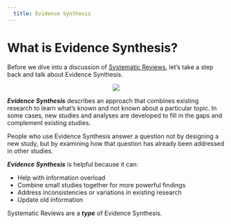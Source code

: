 ```yaml
---
  title: Evidence Synthesis
---
```


# What is Evidence Synthesis? 

Before we dive into a discussion of [Systematic Reviews](), let’s take a step back and talk about Evidence Synthesis.


<center>
<img src="{{site.baseurl}}/img/research.jpg" >
</center>


***Evidence Synthesis*** describes an approach that combines existing research to learn what’s known and not known about a particular topic. In some cases, new studies and analyses are developed to fill in the gaps and complement existing studies.

People who use Evidence Synthesis answer a question not by designing a new study, but by examining how that question has already been addressed in other studies. 

***Evidence Synthesis*** is helpful because it can:

- Help with information overload
- Combine small studies together for more powerful findings
- Address inconsistencies or variations in existing research
- Update old information

Systematic Reviews are a ***type*** of Evidence Synthesis.
